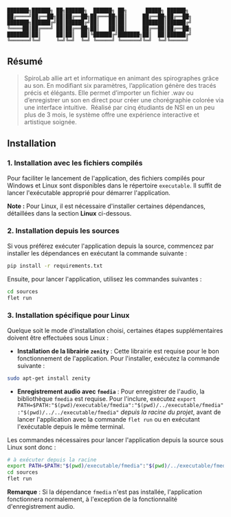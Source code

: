 ```text
███████╗██████╗ ██╗██████╗  ██████╗ ██╗      █████╗ ██████╗ 
██╔════╝██╔══██╗██║██╔══██╗██╔═══██╗██║     ██╔══██╗██╔══██╗
███████╗██████╔╝██║██████╔╝██║   ██║██║     ███████║██████╔╝
╚════██║██╔═══╝ ██║██╔══██╗██║   ██║██║     ██╔══██║██╔══██╗
███████║██║     ██║██║  ██║╚██████╔╝███████╗██║  ██║██████╔╝
╚══════╝╚═╝     ╚═╝╚═╝  ╚═╝ ╚═════╝ ╚══════╝╚═╝  ╚═╝╚═════╝ 
```

## Résumé

> SpiroLab allie art et informatique en animant des spirographes grâce au son.
> En modifiant six paramètres, l’application génère des tracés précis et élégants.
> Elle permet d’importer un fichier .wav ou d’enregistrer un son en direct pour créer une chorégraphie colorée via une interface intuitive.
> Réalisé par cinq étudiants de NSI en un peu plus de 3 mois, le système offre une expérience interactive et artistique soignée.

## Installation

### 1. Installation avec les fichiers compilés

Pour faciliter le lancement de l'application, des fichiers compilés pour Windows et Linux sont disponibles dans le répertoire `executable`. Il suffit de lancer l'exécutable approprié pour démarrer l'application.

**Note :** Pour Linux, il est nécessaire d'installer certaines dépendances, détaillées dans la section **Linux** ci-dessous.

### 2. Installation depuis les sources

Si vous préférez exécuter l'application depuis la source, commencez par installer les dépendances en exécutant la commande suivante :

```bash
pip install -r requirements.txt
```

Ensuite, pour lancer l'application, utilisez les commandes suivantes :

```bash
cd sources
flet run
```

### 3. Installation spécifique pour Linux

Quelque soit le mode d'installation choisi, certaines étapes supplémentaires doivent être effectuées sous Linux :

- **Installation de la librairie `zenity`** : Cette librairie est requise pour le bon fonctionnement de l'application. Pour l'installer, exécutez la commande suivante :

```bash
sudo apt-get install zenity
```

- **Enregistrement audio avec `fmedia`** : Pour enregistrer de l'audio, la bibliothèque `fmedia` est requise. Pour l'inclure, exécutez `export PATH=$PATH:"$(pwd)/executable/fmedia":"$(pwd)/../executable/fmedia":"$(pwd)/../../executable/fmedia"` *depuis la racine du projet*, avant de lancer l'application avec la commande `flet run` ou en exécutant l'exécutable depuis le même terminal.

Les commandes nécessaires pour lancer l'application depuis la source sous Linux sont donc :

```bash
# à exécuter depuis la racine
export PATH=$PATH:"$(pwd)/executable/fmedia":"$(pwd)/../executable/fmedia":"$(pwd)/../../executable/fmedia"
cd sources
flet run
```

**Remarque** : Si la dépendance `fmedia` n'est pas installée, l'application fonctionnera normalement, à l'exception de la fonctionnalité d'enregistrement audio.
